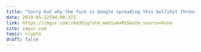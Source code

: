 ```yaml
---
title: "Sorry but why the fuck is Google spreading this bullshit through android notifications??"
date: 2019-05-22T04:08:37Z
link: https://imgur.com/zkm3Djg?utm_medium=RSS&utm_source=hune
site: imgur.com
topic: crypto
draft: false
---
```

